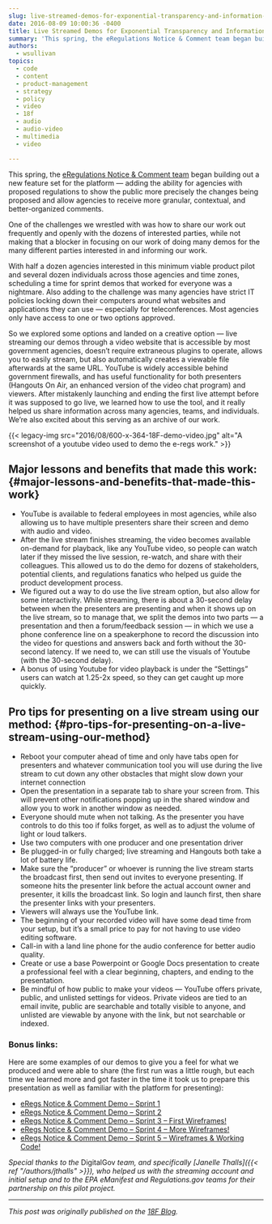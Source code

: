 ```yaml
---
slug: live-streamed-demos-for-exponential-transparency-and-information-sharing
date: 2016-08-09 10:00:36 -0400
title: Live Streamed Demos for Exponential Transparency and Information Sharing
summary: 'This spring, the eRegulations Notice & Comment team began building out a new feature set for the platform &mdash; adding the ability for agencies with proposed regulations to show the public more precisely the changes being proposed and allow agencies to receive more granular, contextual, and better-organized comments.'
authors:
  - wsullivan
topics:
  - code
  - content
  - product-management
  - strategy
  - policy
  - video
  - 18f
  - audio
  - audio-video
  - multimedia
  - video

---
```


This spring, the [eRegulations Notice & Comment team](https://18f.gsa.gov/2016/07/26/new-pilot-aims-to-streamline-notice-and-comment-process/) began building out a new feature set for the platform — adding the ability for agencies with proposed regulations to show the public more precisely the changes being proposed and allow agencies to receive more granular, contextual, and better-organized comments.

One of the challenges we wrestled with was how to share our work out frequently and openly with the dozens of interested parties, while not making that a blocker in focusing on our work of doing many demos for the many different parties interested in and informing our work.

With half a dozen agencies interested in this minimum viable product pilot and several dozen individuals across those agencies and time zones, scheduling a time for sprint demos that worked for everyone was a nightmare. Also adding to the challenge was many agencies have strict IT policies locking down their computers around what websites and applications they can use — especially for teleconferences. Most agencies only have access to one or two options approved.

So we explored some options and landed on a creative option — live streaming our demos through a video website that is accessible by most government agencies, doesn’t require extraneous plugins to operate, allows you to easily stream, but also automatically creates a viewable file afterwards at the same URL. YouTube is widely accessible behind government firewalls, and has useful functionality for both presenters (Hangouts On Air, an enhanced version of the video chat program) and viewers. After mistakenly launching and ending the first live attempt before it was supposed to go live, we learned how to use the tool, and it really helped us share information across many agencies, teams, and individuals. We’re also excited about this serving as an archive of our work.

{{< legacy-img src="2016/08/600-x-364-18F-demo-video.jpg" alt="A screenshot of a youtube video used to demo the e-regs work." >}}

## Major lessons and benefits that made this work: {#major-lessons-and-benefits-that-made-this-work}

  * YouTube is available to federal employees in most agencies, while also allowing us to have multiple presenters share their screen and demo with audio and video.
  * After the live stream finishes streaming, the video becomes available on-demand for playback, like any YouTube video, so people can watch later if they missed the live session, re-watch, and share with their colleagues. This allowed us to do the demo for dozens of stakeholders, potential clients, and regulations fanatics who helped us guide the product development process.
  * We figured out a way to do use the live stream option, but also allow for some interactivity. While streaming, there is about a 30-second delay between when the presenters are presenting and when it shows up on the live stream, so to manage that, we split the demos into two parts — a presentation and then a forum/feedback session — in which we use a phone conference line on a speakerphone to record the discussion into the video for questions and answers back and forth without the 30-second latency. If we need to, we can still use the visuals of Youtube (with the 30-second delay).
  * A bonus of using Youtube for video playback is under the “Settings” users can watch at 1.25-2x speed, so they can get caught up more quickly.

## Pro tips for presenting on a live stream using our method: {#pro-tips-for-presenting-on-a-live-stream-using-our-method}

  * Reboot your computer ahead of time and only have tabs open for presenters and whatever communication tool you will use during the live stream to cut down any other obstacles that might slow down your internet connection
  * Open the presentation in a separate tab to share your screen from. This will prevent other notifications popping up in the shared window and allow you to work in another window as needed.
  * Everyone should mute when not talking. As the presenter you have controls to do this too if folks forget, as well as to adjust the volume of light or loud talkers.
  * Use two computers with one producer and one presentation driver
  * Be plugged-in or fully charged; live streaming and Hangouts both take a lot of battery life.
  * Make sure the “producer” or whoever is running the live stream starts the broadcast first, then send out invites to everyone presenting. If someone hits the presenter link before the actual account owner and presenter, it kills the broadcast link. So login and launch first, then share the presenter links with your presenters.
  * Viewers will always use the YouTube link.
  * The beginning of your recorded video will have some dead time from your setup, but it’s a small price to pay for not having to use video editing software.
  * Call-in with a land line phone for the audio conference for better audio quality.
  * Create or use a base Powerpoint or Google Docs presentation to create a professional feel with a clear beginning, chapters, and ending to the presentation.
  * Be mindful of how public to make your videos — YouTube offers private, public, and unlisted settings for videos. Private videos are tied to an email invite, public are searchable and totally visible to anyone, and unlisted are viewable by anyone with the link, but not searchable or indexed.

### Bonus links:

Here are some examples of our demos to give you a feel for what we produced and were able to share (the first run was a little rough, but each time we learned more and got faster in the time it took us to prepare this presentation as well as familiar with the platform for presenting):

  * [eRegs Notice & Comment Demo &#8211; Sprint 1](https://www.youtube.com/watch?v=w9LCTExyC3A)
  * [eRegs Notice & Comment Demo &#8211; Sprint 2](https://www.youtube.com/watch?v=vH6UznuKyu0)
  * [eRegs Notice & Comment Demo &#8211; Sprint 3 &#8211; First Wireframes!](https://www.youtube.com/watch?v=7aEjjk-JrKg)
  * [eRegs Notice & Comment Demo &#8211; Sprint 4 &#8211; More Wireframes!](https://www.youtube.com/watch?v=wFEDa7CsQAo)
  * [eRegs Notice & Comment Demo &#8211; Sprint 5 &#8211; Wireframes & Working Code!](https://www.youtube.com/watch?v=h8DyhPOgUt4)

_Special thanks to the_ DigitalGov _team, and specifically [Janelle Thalls]({{< ref "/authors/jthalls" >}}), who helped us with the streaming account and initial setup and to the EPA eManifest and Regulations.gov teams for their partnership on this pilot project._

* * *

_This post was originally published on the [18F Blog](https://18f.gsa.gov/blog/)._
